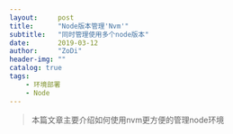 ```yaml
---
layout:     post
title:      "Node版本管理'Nvm'"
subtitle:   "同时管理使用多个node版本"
date:       2019-03-12
author:     "ZoDi"
header-img: ""
catalog: true
tags:
    - 环境部署
    - Node
---
```

> 本篇文章主要介绍如何使用nvm更方便的管理node环境
